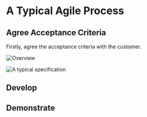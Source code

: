 # A Typical Agile Process

## Agree Acceptance Criteria

Firstly, agree the acceptance criteria with the customer.

![Overview](http://www.concordion.org/image/faq/StoryDeliveryLifecycle.png)

![A typical specification](http://www.concordion.org/image/concept/AnatomyOfAnActiveSpec.png)

## Develop

## Demonstrate



